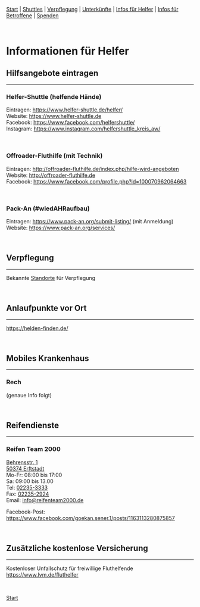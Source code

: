[Start](./index.md) | [Shuttles](./shuttles.md) | [Verpflegung](catering.md) | [Unterkünfte](accomodations.md) | [Infos für Helfer](./links.volunters.md) | [Infos für Betroffene](./links.victims.md) | [Spenden](./donations.md)

<br/>

# Informationen für Helfer

## Hilfsangebote eintragen
---
### Helfer-Shuttle (helfende Hände)
Eintragen: <https://www.helfer-shuttle.de/helfer/>  
Website: <https://www.helfer-shuttle.de>  
Facebook: <https://www.facebook.com/helfershuttle/>  
Instagram: <https://www.instagram.com/helfershuttle_kreis_aw/>  

<br/>

### Offroader-Fluthilfe (mit Technik)
Eintragen: <http://offroader-fluthilfe.de/index.php/hilfe-wird-angeboten>  
Website: <http://offroader-fluthilfe.de>  
Facebook: <https://www.facebook.com/profile.php?id=100070962064663>

<br/>

### Pack-An (#wiedAHRaufbau)
Eintragen: <https://www.pack-an.org/submit-listing/> (mit Anmeldung)  
Website: <https://www.pack-an.org/services/>  

<br/>

## Verpflegung
---
Bekannte [Standorte](catering.md) für Verpflegung

<br/>

## Anlaufpunkte vor Ort
---
<https://helden-finden.de/>

<br/>

## Mobiles Krankenhaus
---
### Rech
(genaue Info folgt)

<br/>

## Reifendienste
---
### Reifen Team 2000
[Behrensstr. 1  
50374 Erftstadt](https://goo.gl/maps/xh1NEpRmKVovHmch6)  
Mo-Fr: 08:00 bis 17:00  
Sa: 	09:00 bis 13.00  
Tel: [02235-3333](tel:+4922353333)  
Fax: [02235-2924](fax:+4922352924)  
Email: info@reifenteam2000.de  

Facebook-Post: <https://www.facebook.com/goekan.sener.1/posts/1163113280875857>  

<br/>

## Zusätzliche kostenlose Versicherung
---
Kostenloser Unfallschutz für freiwillige Fluthelfende  
<https://www.lvm.de/fluthelfer>

<br/>

[Start](./)

<br/>

